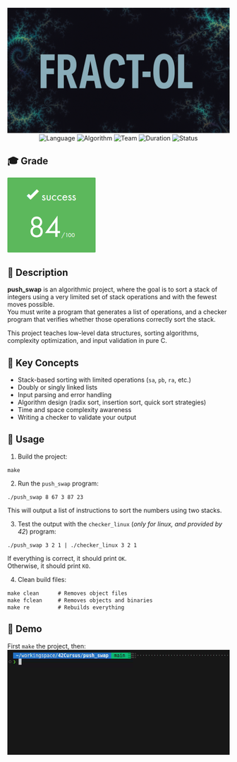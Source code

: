 <div align="center">

![Banner](assets/banner.png)  
![Language](https://img.shields.io/badge/Language-C-000000?style=flat&logo=c)
![Algorithm](https://img.shields.io/badge/Algorithm-Radix-lightblue)
![Team](https://img.shields.io/badge/Group-Solo-teal)
![Duration](https://img.shields.io/badge/Estimated%20Hours-60h-blue)
![Status](https://img.shields.io/badge/Status-Completed-brightgreen)

</div>

## 🎓 Grade
![Grade](assets/grade.png)

## 📘 Description

**push_swap** is an algorithmic project, where the goal is to sort a stack of integers using a very limited set of stack operations and with the fewest moves possible.  
You must write a program that generates a list of operations, and a checker program that verifies whether those operations correctly sort the stack.

This project teaches low-level data structures, sorting algorithms, complexity optimization, and input validation in pure C.

## 🧠 Key Concepts

- Stack-based sorting with limited operations (`sa`, `pb`, `ra`, etc.)
- Doubly or singly linked lists
- Input parsing and error handling
- Algorithm design (radix sort, insertion sort, quick sort strategies)
- Time and space complexity awareness
- Writing a checker to validate your output

## 🚀 Usage

1. Build the project:
```
make
```

2. Run the `push_swap` program:
```
./push_swap 8 67 3 87 23
```

This will output a list of instructions to sort the numbers using two stacks.

3. Test the output with the `checker_linux` (*only for linux, and provided by 42*) program:
```
./push_swap 3 2 1 | ./checker_linux 3 2 1
```

If everything is correct, it should print `OK`.  
Otherwise, it should print `KO`.

4. Clean build files:
```
make clean      # Removes object files  
make fclean     # Removes objects and binaries  
make re         # Rebuilds everything
```

## 🎥 Demo

First `make` the project, then:  
![Demo](assets/demo.gif)
 